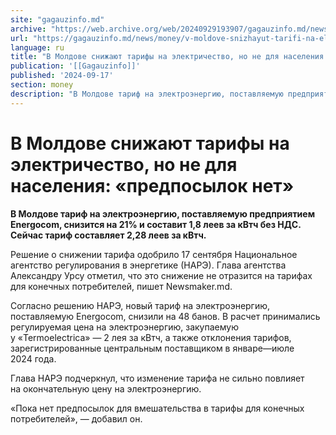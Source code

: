 ```yaml
---
site: "gagauzinfo.md"
archive: "https://web.archive.org/web/20240929193907/gagauzinfo.md/news/money/v-moldove-snizhayut-tarifi-na-elektrichestvo-no-ne-dlya-naseleniya-predposilok-net"
url: "https://gagauzinfo.md/news/money/v-moldove-snizhayut-tarifi-na-elektrichestvo-no-ne-dlya-naseleniya-predposilok-net"
language: ru
title: "В Молдове снижают тарифы на электричество, но не для населения: «предпосылок нет»"
publication: '[[Gagauzinfo]]'
published: '2024-09-17'
section: money
description: "В Молдове тариф на электроэнергию, поставляемую предприятием Energocom, снизится на 21% и составит 1,8 леев за кВтч без НДС. Сейчас тариф составляет 2,28 леев за кВтч."
---
```


# В Молдове снижают тарифы на электричество, но не для населения: «предпосылок нет»

**В Молдове тариф на электроэнергию, поставляемую предприятием Energocom, снизится на 21% и составит 1,8 леев за кВтч без НДС. Сейчас тариф составляет 2,28 леев за кВтч.**

Решение о снижении тарифа одобрило 17 сентября Национальное агентство регулирования в энергетике (НАРЭ). Глава агентства Александру Урсу отметил, что это снижение не отразится на тарифах для конечных потребителей, пишет Newsmaker.md.

Согласно решению НАРЭ, новый тариф на электроэнергию, поставляемую Energocom, снизили на 48 банов. В расчет принимались регулируемая цена на электроэнергию, закупаемую у «Termoelectrica» — 2 лея за кВтч, а также отклонения тарифов, зарегистрированные центральным поставщиком в январе—июле 2024 года.

Глава НАРЭ подчеркнул, что изменение тарифа не сильно повлияет на окончательную цену на электроэнергию.

«Пока нет предпосылок для вмешательства в тарифы для конечных потребителей», — добавил он.